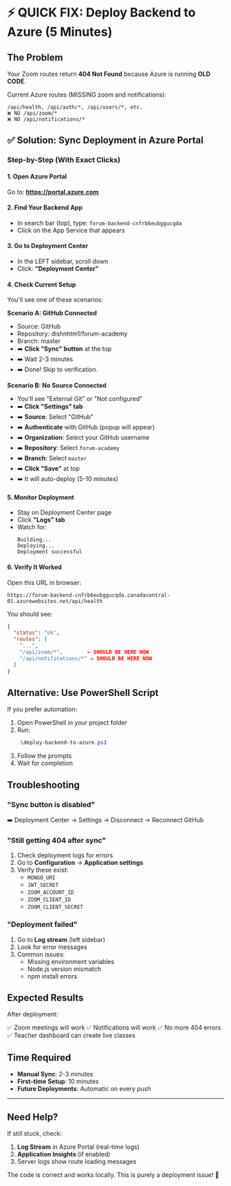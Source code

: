 # ⚡ QUICK FIX: Deploy Backend to Azure (5 Minutes)

## The Problem
Your Zoom routes return **404 Not Found** because Azure is running **OLD CODE**.

Current Azure routes (MISSING zoom and notifications):
```
/api/health, /api/auth/*, /api/users/*, etc.
❌ NO /api/zoom/*
❌ NO /api/notifications/*
```

## ✅ Solution: Sync Deployment in Azure Portal

### Step-by-Step (With Exact Clicks)

#### 1. Open Azure Portal
Go to: **https://portal.azure.com**

#### 2. Find Your Backend App
- In search bar (top), type: `forum-backend-cnfrb6eubggucqda`
- Click on the App Service that appears

#### 3. Go to Deployment Center
- In the LEFT sidebar, scroll down
- Click: **"Deployment Center"**

#### 4. Check Current Setup
You'll see one of these scenarios:

**Scenario A: GitHub Connected**
- Source: GitHub
- Repository: dishnhtm1/forum-academy
- Branch: master
- ➡️ **Click "Sync" button** at the top
- ➡️ Wait 2-3 minutes
- ➡️ Done! Skip to verification.

**Scenario B: No Source Connected**
- You'll see "External Git" or "Not configured"
- ➡️ **Click "Settings" tab**
- ➡️ **Source**: Select "GitHub"
- ➡️ **Authenticate** with GitHub (popup will appear)
- ➡️ **Organization**: Select your GitHub username
- ➡️ **Repository**: Select `forum-academy`
- ➡️ **Branch**: Select `master`
- ➡️ **Click "Save"** at top
- ➡️ It will auto-deploy (5-10 minutes)

#### 5. Monitor Deployment
- Stay on Deployment Center page
- Click **"Logs" tab**
- Watch for:
  ```
  Building...
  Deploying...
  Deployment successful
  ```

#### 6. Verify It Worked

Open this URL in browser:
```
https://forum-backend-cnfrb6eubggucqda.canadacentral-01.azurewebsites.net/api/health
```

You should see:
```json
{
  "status": "ok",
  "routes": [
    "...",
    "/api/zoom/*",        ← SHOULD BE HERE NOW
    "/api/notifications/*" ← SHOULD BE HERE NOW
  ]
}
```

## Alternative: Use PowerShell Script

If you prefer automation:

1. Open PowerShell in your project folder
2. Run:
   ```powershell
   .\deploy-backend-to-azure.ps1
   ```
3. Follow the prompts
4. Wait for completion

## Troubleshooting

### "Sync button is disabled"
➡️ Deployment Center → Settings → Disconnect → Reconnect GitHub

### "Still getting 404 after sync"
1. Check deployment logs for errors
2. Go to **Configuration** → **Application settings**
3. Verify these exist:
   - `MONGO_URI`
   - `JWT_SECRET`
   - `ZOOM_ACCOUNT_ID`
   - `ZOOM_CLIENT_ID`
   - `ZOOM_CLIENT_SECRET`

### "Deployment failed"
1. Go to **Log stream** (left sidebar)
2. Look for error messages
3. Common issues:
   - Missing environment variables
   - Node.js version mismatch
   - npm install errors

## Expected Results

After deployment:

✅ Zoom meetings will work
✅ Notifications will work
✅ No more 404 errors
✅ Teacher dashboard can create live classes

## Time Required

- **Manual Sync**: 2-3 minutes
- **First-time Setup**: 10 minutes
- **Future Deployments**: Automatic on every push

---

## Need Help?

If still stuck, check:
1. **Log Stream** in Azure Portal (real-time logs)
2. **Application Insights** (if enabled)
3. Server logs show route loading messages

The code is correct and works locally. This is purely a deployment issue! 🚀
